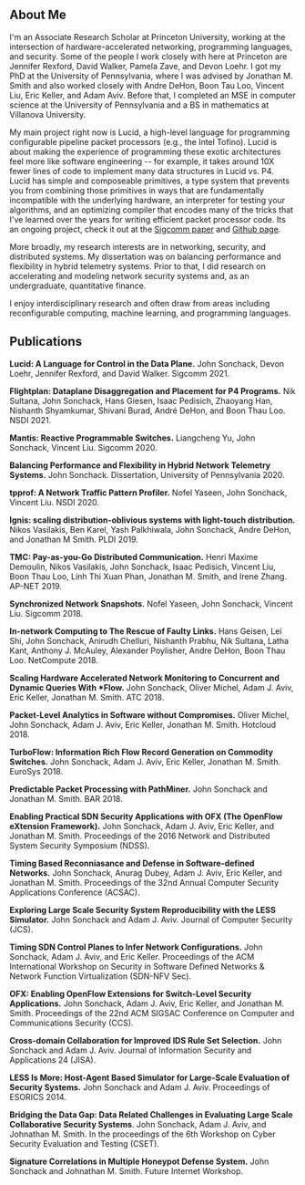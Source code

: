 ## About Me

I'm an Associate Research Scholar at Princeton University, working at the intersection of hardware-accelerated networking, programming languages, and security. Some of the people I work closely with here at Princeton are Jennifer Rexford, David Walker, Pamela Zave, and Devon Loehr. I got my PhD at the University of Pennsylvania, where I was advised by Jonathan M. Smith and also worked closely with Andre DeHon, Boon Tau Loo, Vincent Liu, Eric Keller, and Adam Aviv. Before that, I completed an MSE in computer science at the University of Pennsylvania and a BS in mathematics at Villanova University. 

My main project right now is Lucid, a high-level language for programming configurable pipeline packet processors (e.g., the Intel Tofino). Lucid is about making the experience of programming these exotic architectures feel more like software engineering -- for example, it takes around 10X fewer lines of code to implement many data structures in Lucid vs. P4. Lucid has simple and composeable primitives, a type system that prevents you from combining those primitives in ways that are fundamentally incompatible with the underlying hardware, an interpreter for testing your algorithms, and an optimizing compiler that encodes many of the tricks that I've learned over the years for writing efficient packet processor code. Its an ongoing project, check it out at the [Sigcomm paper](https://dl.acm.org/doi/10.1145/3452296.3472903) and [Github page](https://github.com/PrincetonUniversity/lucid).

More broadly, my research interests are in networking, security, and distributed systems. My dissertation was on balancing performance and flexibility in hybrid telemetry systems. Prior to that, I did research on accelerating and modeling network security systems and, as an undergraduate, quantitative finance. 

I enjoy interdisciplinary research and often draw from areas including reconfigurable computing, machine learning, and programming languages. 		

## Publications

**Lucid: A Language for Control in the Data Plane.** John Sonchack, Devon Loehr, Jennifer Rexford, and David Walker. Sigcomm 2021.

**Flightplan: Dataplane Disaggregation and Placement for P4 Programs.** Nik Sultana, John Sonchack, Hans Giesen, Isaac Pedisich, Zhaoyang Han, Nishanth Shyamkumar, Shivani Burad, André DeHon, and Boon Thau Loo. NSDI 2021.

**Mantis: Reactive Programmable Switches.** Liangcheng Yu, John Sonchack, Vincent Liu. Sigcomm 2020.

**Balancing Performance and Flexibility in Hybrid Network Telemetry Systems.** John Sonchack. Dissertation, University of Pennsylvania 2020.

**tpprof: A Network Traffic Pattern Profiler.** Nofel Yaseen, John Sonchack, Vincent Liu. NSDI 2020.

**Ignis: scaling distribution-oblivious systems with light-touch distribution.** Nikos Vasilakis, Ben Karel, Yash Palkhiwala, John Sonchack, Andre DeHon, and Jonathan M Smith. PLDI 2019.

**TMC: Pay-as-you-Go Distributed Communication.** Henri Maxime Demoulin, Nikos Vasilakis, John Sonchack, Isaac Pedisich, Vincent Liu, Boon Thau Loo, Linh Thi Xuan Phan, Jonathan M. Smith, and Irene Zhang. AP-NET 2019.

**Synchronized Network Snapshots.** Nofel Yaseen, John Sonchack, Vincent Liu. Sigcomm 2018.

**In-network Computing to The Rescue of Faulty Links.** Hans Geisen, Lei Shi, John Sonchack, Anirudh Chelluri, Nishanth Prabhu, Nik Sultana, Latha Kant, Anthony J. McAuley, Alexander Poylisher, Andre DeHon, Boon Thau Loo. NetCompute 2018.

**Scaling Hardware Accelerated Network Monitoring to Concurrent and Dynamic Queries With \*Flow.** John Sonchack, Oliver Michel, Adam J. Aviv, Eric Keller, Jonathan M. Smith. ATC 2018.

**Packet-Level Analytics in Software without Compromises.** Oliver Michel, John Sonchack, Adam J. Aviv, Eric Keller, Jonathan M. Smith. Hotcloud 2018.

**TurboFlow: Information Rich Flow Record Generation on Commodity Switches.** John Sonchack, Adam J. Aviv, Eric Keller, Jonathan M. Smith. EuroSys 2018.

**Predictable Packet Processing with PathMiner.** John Sonchack and Jonathan M. Smith. BAR 2018.

**Enabling Practical SDN Security Applications with OFX (The OpenFlow eXtension Framework).** John Sonchack, Adam J. Aviv, Eric Keller, and Jonathan M. Smith. Proceedings of the 2016 Network and Distributed System Security Symposium (NDSS).

**Timing Based Reconniasance and Defense in Software-defined Networks.** John Sonchack, Anurag Dubey, Adam J. Aviv, Eric Keller, and Jonathan M. Smith. Proceedings of the 32nd Annual Computer Security Applications Conference (ACSAC).

**Exploring Large Scale Security System Reproducibility with the LESS Simulator.** John Sonchack and Adam J. Aviv. Journal of Computer Security (JCS).
    
**Timing SDN Control Planes to Infer Network Configurations.** John Sonchack, Adam J. Aviv, and Eric Keller. Proceedings of the ACM International Workshop on Security in Software Defined Networks & Network Function Virtualization (SDN-NFV Sec).

**OFX: Enabling OpenFlow Extensions for Switch-Level Security Applications.** John Sonchack, Adam J. Aviv, Eric Keller, and Jonathan M. Smith. Proceedings of the 22nd ACM SIGSAC Conference on Computer and Communications Security (CCS).

**Cross-domain Collaboration for Improved IDS Rule Set Selection.** John Sonchack and Adam J. Aviv. Journal of Information Security and Applications 24 (JISA).

**LESS Is More: Host-Agent Based Simulator for Large-Scale Evaluation of Security Systems.** John Sonchack and Adam J. Aviv. Proceedings of ESORICS 2014.

**Bridging the Data Gap: Data Related Challenges in Evaluating Large Scale Collaborative Security Systems**. John Sonchack, Adam J. Aviv, and Johnathan M. Smith. In the proceedings of the 6th Workshop on Cyber Security Evaluation and Testing (CSET).

**Signature Correlations in Multiple Honeypot Defense System.** John Sonchack and Johnathan M. Smith. Future Internet Workshop.

<!-- 
    
    

    
**Packet-Level Analytics in Software without Compromises.** 
Oliver Michel, John Sonchack, Adam J. Aviv, Eric Keller, Jonathan M. 
Smith. Hotcloud 2018.
    

    
**TurboFlow: Information Rich Flow Record Generation on Commodity 
Switches.** John Sonchack, Adam J. Aviv, Eric Keller, Jonathan M. 
Smith. EuroSys 2018.
    

    
**Predictable Packet Processing with PathMiner.** John Sonchack 
and Jonathan M. Smith. BAR 2018.
    

    <h4> 2016 </h4>
    
**Enabling Practical SDN Security Applications with OFX (The 
OpenFlow 
    eXtension Framework).** John Sonchack, Adam J. Aviv, Eric Keller, 
and Jonathan M. Smith. Proceedings of the 
    2016 Network and Distributed System Security Symposium (NDSS).
    

    
**Timing Based Reconniasance and Defense in Software-defined 
Networks.** 
    John Sonchack, Anurag Dubey, Adam J. Aviv, Eric Keller, and Jonathan 
M. Smith. Proceedings of the 
    32nd Annual Computer Security Applications Conference (ACSAC).
    

    
    **Exploring Large Scale Security System Reproducibility with the 
LESS Simulator.** John Sonchack and Adam J. Aviv. Journal of Computer 
Security (JCS).
    

    
    **Timing SDN Control Planes to Infer Network Configurations.** 
John Sonchack, Adam J. Aviv, and Eric Keller. Proceedings of the ACM 
International Workshop on Security in Software Defined Networks & 
Network Function Virtualization (SDN-NFV Sec).
    

    <h4> 2015 </h4>
    
    **<i>(short paper)</i> **OFX: Enabling OpenFlow Extensions for 
Switch-Level Security 
    Applications.** John Sonchack, Adam J. Aviv, Eric Keller, 
    and Jonathan M. Smith. Proceedings of the 22nd ACM SIGSAC Conference 
on Computer and Communications Security (CCS).
    
    
    **Cross-domain Collaboration for Improved IDS Rule Set 
Selection.** John Sonchack and Adam J. Aviv. Journal of Information 
Security and Applications 24 (JISA).
    


    <h4> 2014 </h4>
    
**LESS Is More: Host-Agent Based Simulator for Large-Scale 
Evaluation 
    of Security Systems.** John Sonchack and Adam J. Aviv. 
Proceedings of ESORICS 2014.             
    
                <h4>2013</h4>
                
            **Bridging the Data Gap: Data Related Challenges in 
    Evaluating Large Scale Collaborative Security Systems**. John 
    Sonchack, Adam J. Aviv, and Johnathan M. Smith. In the proceedings 
of 
    the 6th Workshop on Cyber Security Evaluation and Testing (CSET).
                
                
                <h4>2011</h4>            
                 
                **Signature Correlations in Multiple Honeypot Defense 
System.**            
                John Sonchack and Johnathan M. Smith. Future Internet 
Workshop.
                
 -->
